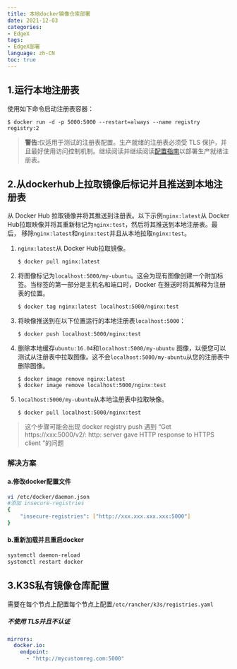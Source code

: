 ```yaml
---
title: 本地docker镜像仓库部署
date: 2021-12-03
categories:
- EdgeX
tags:
- EdgeX部署
language: zh-CN
toc: true
---
```


## 1.运行本地注册表

使用如下命令启动注册表容器：

```
$ docker run -d -p 5000:5000 --restart=always --name registry registry:2
```

> **警告**:仅适用于测试的注册表配置。生产就绪的注册表必须受 TLS 保护，并且最好使用访问控制机制。继续阅读并继续阅读[配置指南](https://docs.docker.com/registry/configuration/)以部署生产就绪注册表。

<!--more-->

## 2.从dockerhub上拉取镜像后标记并且推送到本地注册表

从 Docker Hub 拉取镜像并将其推送到注册表。以下示例`nginx:latest`从 Docker Hub拉取映像并将其重新标记为`nginx:test`，然后将其推送到本地注册表。最后， 移除`nginx:latest`和`nginx:test`并且从本地拉取`nginx:test`。

1. `nginx:latest`从 Docker Hub拉取镜像。

   ```
   $ docker pull nginx:latest
   ```

2. 将图像标记为`localhost:5000/my-ubuntu`。这会为现有图像创建一个附加标签。当标签的第一部分是主机名和端口时，Docker 在推送时将其解释为注册表的位置。

   ```
   $ docker tag nginx:latest localhost:5000/nginx:test
   ```

3. 将映像推送到在以下位置运行的本地注册表`localhost:5000`：

   ```
   $ docker push localhost:5000/nginx:test
   ```

4. 删除本地缓存`ubuntu:16.04`和`localhost:5000/my-ubuntu` 图像，以便您可以测试从注册表中拉取图像。这不会`localhost:5000/my-ubuntu`从您的注册表中删除图像。

   ```
   $ docker image remove nginx:latest
   $ docker image remove localhost:5000/nginx:test
   ```

5. `localhost:5000/my-ubuntu`从本地注册表中拉取映像。

   ```
   $ docker pull localhost:5000/nginx:test
   ```

> 这个步骤可能会出现 docker registry push 遇到 “Get https://xxx:5000/v2/: http: server gave HTTP response to HTTPS client ”的问题

### 解决方案

#### a.修改docker配置文件

```sh
vi /etc/docker/daemon.json
#添加 insecure-registries
{
    "insecure-registries": ["http://xxx.xxx.xxx.xxx:5000"]
}
```

#### b.重新加载并且重启docker

```sh
systemctl daemon-reload
systemctl restart docker
```

## 3.K3S私有镜像仓库配置

需要在每个节点上配置每个节点上配置`/etc/rancher/k3s/registries.yaml`

##### 不使用 TLS并且不认证

```yaml
mirrors:
  docker.io:
    endpoint:
      - "http://mycustomreg.com:5000"
```